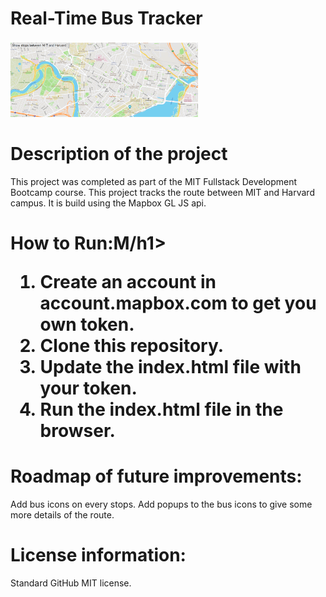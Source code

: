 # Real-Time Bus Tracker
<img src="routeImage.png" width='300'/>

<h1>Description of the project</h1>
<p>This project was completed as part of the  MIT Fullstack Development Bootcamp course. This project tracks the route between MIT and Harvard campus. It is build using the Mapbox GL JS api.</p>

<h1>How to Run:M/h1>
<ol>
   <li>Create an account in account.mapbox.com to get you own token.</li>
   <li>Clone this repository.</li>
   <li>Update the index.html file with your token.</li>
   <li>Run the index.html file in the browser.</li>
  </ol>

<h1>Roadmap of future improvements:</h1>
<p>
  Add bus icons on every stops.
  Add popups to the bus icons to give some more details of the route.
 </p>

<h1>License information:</h1>
<p>Standard GitHub MIT license.</p>
